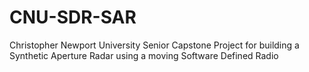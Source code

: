 # CNU-SDR-SAR
Christopher Newport University Senior Capstone Project for building a Synthetic Aperture Radar using a moving Software Defined Radio
